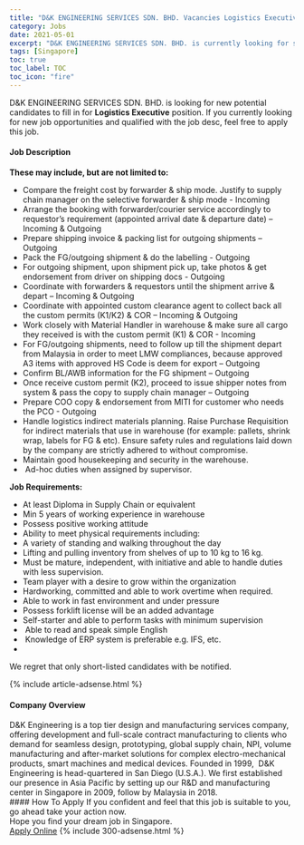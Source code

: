 ```yaml
---
title: "D&K ENGINEERING SERVICES SDN. BHD. Vacancies Logistics Executive" 
category: Jobs 
date: 2021-05-01 
excerpt: "D&K ENGINEERING SERVICES SDN. BHD. is currently looking for suitable person to fill in the Logistics Executive which based in Singapore" 
tags: [Singapore] 
toc: true 
toc_label: TOC 
toc_icon: "fire" 
--- 
```


<p>D&K ENGINEERING SERVICES SDN. BHD. is looking for new potential candidates to fill in for <b>Logistics Executive</b> position. If you currently looking for new job opportunities and qualified with the job desc, feel free to apply this job.
</p><div><div><h4>Job Description</h4></div><div><div><span><div><p><strong>These may include, but are not limited to:<em>&#160;&#160;&#160;&#160;&#160;&#160;&#160;&#160;&#160;&#160;</em></strong></p><ul><li>Compare the freight cost by forwarder &amp; ship mode. Justify to supply chain manager on the selective forwarder &amp; ship mode - Incoming</li><li>Arrange the booking with forwarder/courier service accordingly to requestor&#8217;s requirement (appointed arrival date &amp; departure date) &#8211; Incoming &amp; Outgoing</li><li>Prepare shipping invoice &amp; packing list for outgoing shipments &#8211; Outgoing</li><li>Pack the FG/outgoing shipment &amp; do the labelling - Outgoing</li><li>For outgoing shipment, upon shipment pick up, take photos &amp; get endorsement from driver on shipping docs - Outgoing</li><li>Coordinate with forwarders &amp; requestors until the shipment arrive &amp; depart &#8211; Incoming &amp; Outgoing</li><li>Coordinate with appointed custom clearance agent to collect back all the custom permits (K1/K2) &amp; COR &#8211; Incoming &amp; Outgoing</li><li>Work closely with Material Handler in warehouse &amp; make sure all cargo they received is with the custom permit (K1) &amp; COR - Incoming</li><li>For FG/outgoing shipments, need to follow up till the shipment depart from Malaysia in order to meet LMW compliances, because approved A3 items with approved HS Code is deem for export &#8211; Outgoing</li><li>Confirm BL/AWB information for the FG shipment &#8211; Outgoing</li><li>Once receive custom permit (K2), proceed to issue shipper notes from system &amp; pass the copy to supply chain manager &#8211; Outgoing</li><li>Prepare COO copy &amp; endorsement from MITI for customer who needs the PCO - Outgoing</li><li>Handle logistics indirect materials planning. Raise Purchase Requisition for indirect materials that use in warehouse (for example: pallets, shrink wrap, labels for FG &amp; etc). Ensure safety rules and regulations laid down by the company are strictly adhered to without compromise.</li><li>Maintain good housekeeping and security in the warehouse.</li><li>&#160;Ad-hoc duties when assigned by supervisor.</li></ul><p><strong>Job Requirements:</strong></p><ul><li>At least Diploma in Supply Chain or equivalent</li><li>Min 5 years of working experience in warehouse</li><li>Possess positive working attitude</li><li>Ability to meet physical requirements including:</li><li>A variety of standing and walking throughout the day</li><li>Lifting and pulling inventory from shelves of up to 10 kg to 16 kg.</li><li>Must be mature, independent, with initiative and able to handle duties with less supervision.</li><li>Team player with a desire to grow within the organization</li><li>Hardworking, committed and able to work overtime when required.</li><li>Able to work in fast environment and under pressure</li><li>Possess forklift license will be an added advantage</li><li>Self-starter and able to perform tasks with minimum supervision</li><li>&#160;Able to read and speak simple English</li><li>&#160;Knowledge of ERP system is preferable e.g. IFS, etc.</li><li><br></li></ul><p>We regret that only short-listed candidates with be notified.</p></div></span></div></div></div> 
{% include article-adsense.html %} 
<div><div><h4>Company Overview</h4></div><div><div><span><div><div>
<div>
<div>D&amp;K Engineering is a top tier design and manufacturing services company, offering development and full-scale contract manufacturing to clients who demand for seamless design, prototyping, global supply chain, NPI, volume manufacturing and after-market solutions for complex electro-mechanical products, smart machines and medical devices. Founded in 1999,&#160; D&amp;K Engineering is head-quartered in San Diego (U.S.A.). We first established our presence in Asia Pacific by setting up our R&amp;D and manufacturing center in Singapore in 2009, follow by Malaysia in 2018.&#160;</div>
</div>
</div></div></span></div></div></div> 
#### How To Apply 
If you confident and feel that this job is suitable to you, go ahead take your action now. <br/> 
Hope you find your dream job in Singapore. <br/> 
<a href="https://www.jobstreet.com.my/en/job/logistics-executive-8515082/origin/sg?jobId=jobstreet-sg-job-8515082&" class="btn btn--info" target="_blank" rel="nofollow noopenner">Apply Online</a> 
{% include 300-adsense.html %} 